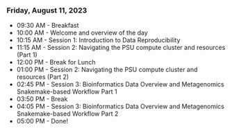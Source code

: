 
### Friday, August 11, 2023

- 09:30 AM - Breakfast
- 10:00 AM - Welcome and overview of the day
- 10:15 AM - Session 1: Introduction to Data Reproducibility
- 11:15 AM - Session 2: Navigating the PSU compute cluster and resources (Part 1)
- 12:00 PM - Break for Lunch
- 01:00 PM - Session 2: Navigating the PSU compute cluster and resources (Part 2)
- 02:45 PM - Session 3: Bioinformatics Data Overview and Metagenomics Snakemake-based Workflow Part 1
- 03:50 PM - Break
- 04:05 PM - Session 3: Bioinformatics Data Overview and Metagenomics Snakemake-based Workflow Part 2
- 05:00 PM - Done!